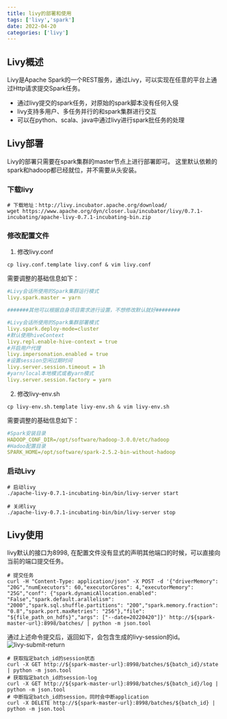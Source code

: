 ```yaml
---
title: livy的部署和使用
tags: ['livy','spark']
date: 2022-04-20
categories: ['livy']
---
```

## Livy概述
Livy是Apache Spark的一个REST服务，通过Livy，可以实现在任意的平台上通过Http请求提交Spark任务。
* 通过livy提交的spark任务，对原始的spark脚本没有任何入侵
* livy支持多用户、多任务并行的和spark集群进行交互
* 可以在python、scala、java中通过livy进行spark批任务的处理
<!--more-->


## Livy部署
Livy的部署只需要在spark集群的master节点上进行部署即可。
这里默认依赖的spark和hadoop都已经就位，并不需要从头安装。

### 下载livy
```shell
# 下载地址：http://livy.incubator.apache.org/download/
wget https://www.apache.org/dyn/closer.lua/incubator/livy/0.7.1-incubating/apache-livy-0.7.1-incubating-bin.zip
```

### 修改配置文件
1. 修改livy.conf
```shell
cp livy.conf.template livy.conf & vim livy.conf
```
需要调整的基础信息如下：
```yml
#Livy会话所使用的Spark集群运行模式
livy.spark.master = yarn

#######其他可以根据自身项目需求进行设置，不想修改默认就好########

#Livy会话所使用的Spark集群部署模式
livy.spark.deploy-mode=cluster
#默认使用hiveContext
livy.repl.enable-hive-context = true
#开启用户代理
livy.impersonation.enabled = true
#设置session空闲过期时间
livy.server.session.timeout = 1h
#yarn/local本地模式或者yarn模式
livy.server.session.factory = yarn
```

2. 修改livy-env.sh
```shell
cp livy-env.sh.template livy-env.sh & vim livy-env.sh
```
需要调整的基础信息如下：
```yml
#Spark安装目录
HADOOP_CONF_DIR=/opt/software/hadoop-3.0.0/etc/hadoop
#Hadoo配置目录
SPARK_HOME=/opt/software/spark-2.5.2-bin-without-hadoop
```

### 启动Livy
```shell
# 启动livy
./apache-livy-0.7.1-incubating-bin/bin/livy-server start

# 关闭livy
./apache-livy-0.7.1-incubating-bin/bin/livy-server stop
```

## Livy使用
livy默认的接口为8998, 在配置文件没有显式的声明其他端口的时候，可以直接向当前的端口提交任务。
```shell
# 提交任务
curl -H "Content-Type: application/json" -X POST -d '{"driverMemory": "20G","numExecutors": 60,"executorCores": 4,"executorMemory": "25G","conf": {"spark.dynamicAllocation.enabled": "False","spark.default.arallelism": "2000","spark.sql.shuffle.partitions": "200","spark.memory.fraction": "0.8","spark.port.maxRetries": "256"},"file": "${file_path_on_hdfs}","args": ["--date=20220420"]}' http://${spark-master-url}:8998/batches/ | python -m json.tool
```
通过上述命令提交后，返回如下，会包含生成的livy-session的id。
![livy-submit-return](https://cdn.jsdelivr.net/gh/ZermZhang/pictures@main/PicX/livy-submit-return.4gg7kd0zu8w0.webp)

```shell
# 获取指定batch_id的session状态
curl -X GET http://${spark-master-url}:8998/batches/${batch_id}/state | python -m json.tool
# 获取指定batch_id的session-log
curl -X GET http://${spark-master-url}:8998/batches/${batch_id}/log | python -m json.tool
# 中断指定batch_id的session，同时会中断application
curl -X DELETE http://${spark-master-url}:8998/batches/${batch_id} | python -m json.tool
```